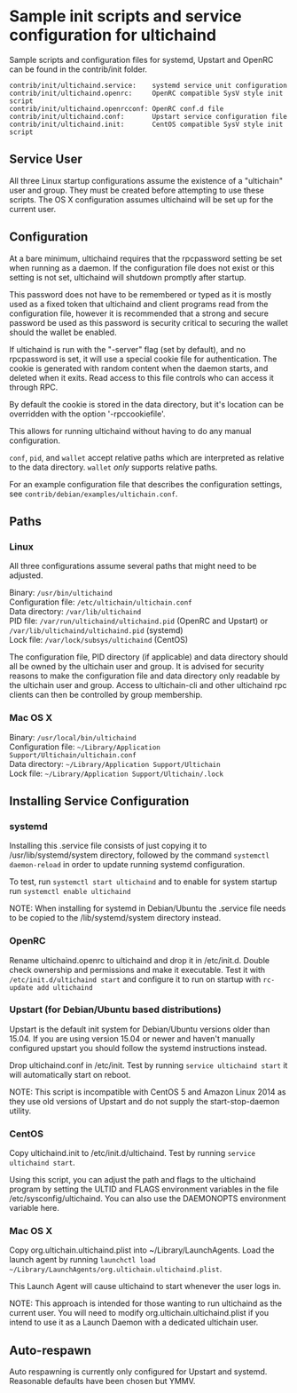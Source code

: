 Sample init scripts and service configuration for ultichaind
==========================================================

Sample scripts and configuration files for systemd, Upstart and OpenRC
can be found in the contrib/init folder.

    contrib/init/ultichaind.service:    systemd service unit configuration
    contrib/init/ultichaind.openrc:     OpenRC compatible SysV style init script
    contrib/init/ultichaind.openrcconf: OpenRC conf.d file
    contrib/init/ultichaind.conf:       Upstart service configuration file
    contrib/init/ultichaind.init:       CentOS compatible SysV style init script

Service User
---------------------------------

All three Linux startup configurations assume the existence of a "ultichain" user
and group.  They must be created before attempting to use these scripts.
The OS X configuration assumes ultichaind will be set up for the current user.

Configuration
---------------------------------

At a bare minimum, ultichaind requires that the rpcpassword setting be set
when running as a daemon.  If the configuration file does not exist or this
setting is not set, ultichaind will shutdown promptly after startup.

This password does not have to be remembered or typed as it is mostly used
as a fixed token that ultichaind and client programs read from the configuration
file, however it is recommended that a strong and secure password be used
as this password is security critical to securing the wallet should the
wallet be enabled.

If ultichaind is run with the "-server" flag (set by default), and no rpcpassword is set,
it will use a special cookie file for authentication. The cookie is generated with random
content when the daemon starts, and deleted when it exits. Read access to this file
controls who can access it through RPC.

By default the cookie is stored in the data directory, but it's location can be overridden
with the option '-rpccookiefile'.

This allows for running ultichaind without having to do any manual configuration.

`conf`, `pid`, and `wallet` accept relative paths which are interpreted as
relative to the data directory. `wallet` *only* supports relative paths.

For an example configuration file that describes the configuration settings,
see `contrib/debian/examples/ultichain.conf`.

Paths
---------------------------------

### Linux

All three configurations assume several paths that might need to be adjusted.

Binary:              `/usr/bin/ultichaind`  
Configuration file:  `/etc/ultichain/ultichain.conf`  
Data directory:      `/var/lib/ultichaind`  
PID file:            `/var/run/ultichaind/ultichaind.pid` (OpenRC and Upstart) or `/var/lib/ultichaind/ultichaind.pid` (systemd)  
Lock file:           `/var/lock/subsys/ultichaind` (CentOS)  

The configuration file, PID directory (if applicable) and data directory
should all be owned by the ultichain user and group.  It is advised for security
reasons to make the configuration file and data directory only readable by the
ultichain user and group.  Access to ultichain-cli and other ultichaind rpc clients
can then be controlled by group membership.

### Mac OS X

Binary:              `/usr/local/bin/ultichaind`  
Configuration file:  `~/Library/Application Support/Ultichain/ultichain.conf`  
Data directory:      `~/Library/Application Support/Ultichain`  
Lock file:           `~/Library/Application Support/Ultichain/.lock`  

Installing Service Configuration
-----------------------------------

### systemd

Installing this .service file consists of just copying it to
/usr/lib/systemd/system directory, followed by the command
`systemctl daemon-reload` in order to update running systemd configuration.

To test, run `systemctl start ultichaind` and to enable for system startup run
`systemctl enable ultichaind`

NOTE: When installing for systemd in Debian/Ubuntu the .service file needs to be copied to the /lib/systemd/system directory instead.

### OpenRC

Rename ultichaind.openrc to ultichaind and drop it in /etc/init.d.  Double
check ownership and permissions and make it executable.  Test it with
`/etc/init.d/ultichaind start` and configure it to run on startup with
`rc-update add ultichaind`

### Upstart (for Debian/Ubuntu based distributions)

Upstart is the default init system for Debian/Ubuntu versions older than 15.04. If you are using version 15.04 or newer and haven't manually configured upstart you should follow the systemd instructions instead.

Drop ultichaind.conf in /etc/init.  Test by running `service ultichaind start`
it will automatically start on reboot.

NOTE: This script is incompatible with CentOS 5 and Amazon Linux 2014 as they
use old versions of Upstart and do not supply the start-stop-daemon utility.

### CentOS

Copy ultichaind.init to /etc/init.d/ultichaind. Test by running `service ultichaind start`.

Using this script, you can adjust the path and flags to the ultichaind program by
setting the ULTID and FLAGS environment variables in the file
/etc/sysconfig/ultichaind. You can also use the DAEMONOPTS environment variable here.

### Mac OS X

Copy org.ultichain.ultichaind.plist into ~/Library/LaunchAgents. Load the launch agent by
running `launchctl load ~/Library/LaunchAgents/org.ultichain.ultichaind.plist`.

This Launch Agent will cause ultichaind to start whenever the user logs in.

NOTE: This approach is intended for those wanting to run ultichaind as the current user.
You will need to modify org.ultichain.ultichaind.plist if you intend to use it as a
Launch Daemon with a dedicated ultichain user.

Auto-respawn
-----------------------------------

Auto respawning is currently only configured for Upstart and systemd.
Reasonable defaults have been chosen but YMMV.
